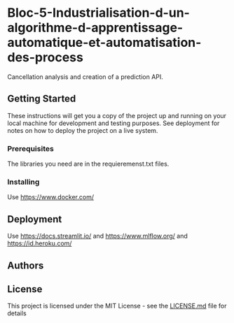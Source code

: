 # Bloc-5-Industrialisation-d-un-algorithme-d-apprentissage-automatique-et-automatisation-des-process

Cancellation analysis and creation of a prediction API.

## Getting Started

These instructions will get you a copy of the project up and running on your local machine for development and testing purposes. See deployment for notes on how to deploy the project on a live system.

### Prerequisites

The libraries you need are in the requieremenst.txt files.

### Installing

Use https://www.docker.com/


## Deployment

Use https://docs.streamlit.io/ and https://www.mlflow.org/ and https://id.heroku.com/

## Authors



## License

This project is licensed under the MIT License - see the [LICENSE.md](LICENSE.md) file for details

